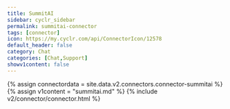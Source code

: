 ```yaml
---
title: SummitAI
sidebar: cyclr_sidebar
permalink: summitai-connector
tags: [connector]
icon: https://my.cyclr.com/api/ConnectorIcon/12578
default_header: false
category: Chat
categories: [Chat,Support]
showv1content: false
---
```

{% assign connectordata = site.data.v2.connectors.connector-summitai %}
{% assign v1content = "summitai.md" %}
{% include v2/connector/connector.html %}	